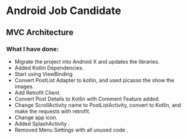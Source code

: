 # Android Job Candidate

## MVC Architecture

### What I have done:

- Migrate the project into Android X and updates the libraries.
- Added Kotlin Dependencies.
- Start using ViewBinding
- Convert PostList Adapter to kotlin, and used picasso the show the images.
- Add Retrofit Client.
- Convert Post Details to Kotlin with Comment Feature added.
- Change ScrollActivity name to PostListActivity, convert to Kotlin, and make the requests with retrofit.
- Change app icon.
- Added SplashActivity .
- Removed Menu Settings with all unused code .

